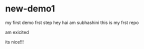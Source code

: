 # new-demo1
my first demo 
frst step
hey hai am subhashini this is my frst repo

am exicited

its nice!!!
